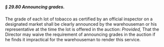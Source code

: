 ##### § 29.80 Announcing grades. #####

The grade of each lot of tobacco as certified by an official inspector on a designated market shall be clearly announced by the warehouseman or his representative at the time the lot is offered in the auction: *Provided,* That the Director may waive the requirement of announcing grades in the auction if he finds it impractical for the warehouseman to render this service.
